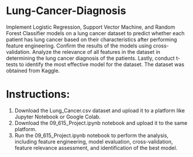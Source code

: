 # Lung-Cancer-Diagnosis

Implement Logistic Regression, Support Vector Machine, and Random Forest Classifier models on a lung cancer dataset to predict whether each patient has lung cancer based on their characteristics after performing feature engineering. Confirm the results of the models using cross-validation. Analyze the relevance of all features in the dataset in determining the lung cancer diagnosis of the patients. Lastly, conduct t-tests to identify the most effective model for the dataset. The dataset was obtained from Kaggle.

# Instructions:
  1) Download the Lung_Cancer.csv dataset and upload it to a platform like Jupyter Notebook or Google Colab.
  2) Download the 09_615_Project.ipynb notebook and upload it to the same platform.
  3) Run the 09_615_Project.ipynb notebook to perform the analysis, including feature engineering, model evaluation, cross-validation, feature relevance assessment, and identification of the best model.

